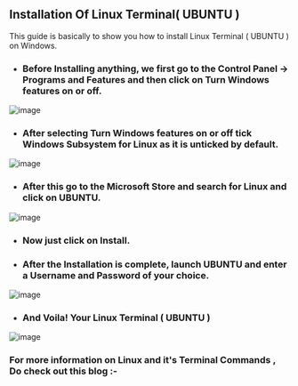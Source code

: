 <h2>Installation Of Linux Terminal( UBUNTU ) </h2>

This guide is basically to show you how to install Linux Terminal ( UBUNTU ) on Windows.

- <h3>Before Installing anything, we first go to the Control Panel -> Programs and Features and then click on Turn Windows features on or off.</h3>

![image](https://user-images.githubusercontent.com/101946115/208232756-47c40a1f-5831-49ee-ab85-aefacfa9ddae.png)

- <h3>After selecting <b> Turn Windows features on or off </b> tick Windows Subsystem for Linux as it is unticked by default.</h3>

![image](https://user-images.githubusercontent.com/101946115/208232828-da9c3e91-d194-4150-8393-af4ac0776edf.png)

- <h3>After this go to the Microsoft Store and search for Linux and click on UBUNTU.</h3>

![image](https://user-images.githubusercontent.com/101946115/208232922-62cc261c-80a0-4eb5-bb62-127e7897d40b.png)

- <h3>Now just click on Install.</h3>

- <h3>After the Installation is complete, launch UBUNTU and enter a Username and Password of your choice.</h3>

![image](https://user-images.githubusercontent.com/101946115/208233049-58fbe72e-6451-4474-8f0f-a7113c3b9509.png)

- <h3>And Voila! Your Linux Terminal ( UBUNTU )</h3>

![image](https://user-images.githubusercontent.com/101946115/208233125-e80b6ce3-07cb-41c9-86f2-e19e0eaf856e.png)

<h3> For more information on Linux and it's Terminal Commands , Do check out this blog :- </h3>


